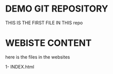 # DEMO GIT REPOSITORY

THIS IS THE FIRST FILE IN THIS repo

# WEBISTE CONTENT

here is the files in the websites

1- INDEX.html